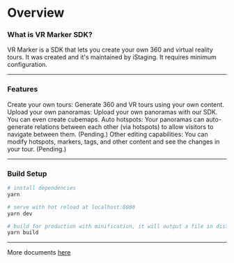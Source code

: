 # Overview

### What is VR Marker SDK?
VR Marker is a SDK that lets you create your own 360 and virtual reality tours. It was created and it's maintained by iStaging. It requires minimum configuration.

---

### Features
Create your own tours: Generate 360 and VR tours using your own content.
Upload your own panoramas: Upload your own panoramas with our SDK. You can even create cubemaps.
Auto hotspots:  Your panoramas can auto-generate relations between each other (via hotspots) to allow visitors to navigate between them. (Pending.)
Other editing capabilities: You can modify hotspots, markers, tags, and other content and see the changes in your tour. (Pending.)

---

### Build Setup

``` bash
# install dependencies
yarn

# serve with hot reload at localhost:8080
yarn dev

# build for production with minification, it will output a file in dist/vrmaker.js
yarn build
```

---

More documents [here](https://istaging.gitbook.io/vr-marker-sdk/overview "overview")
